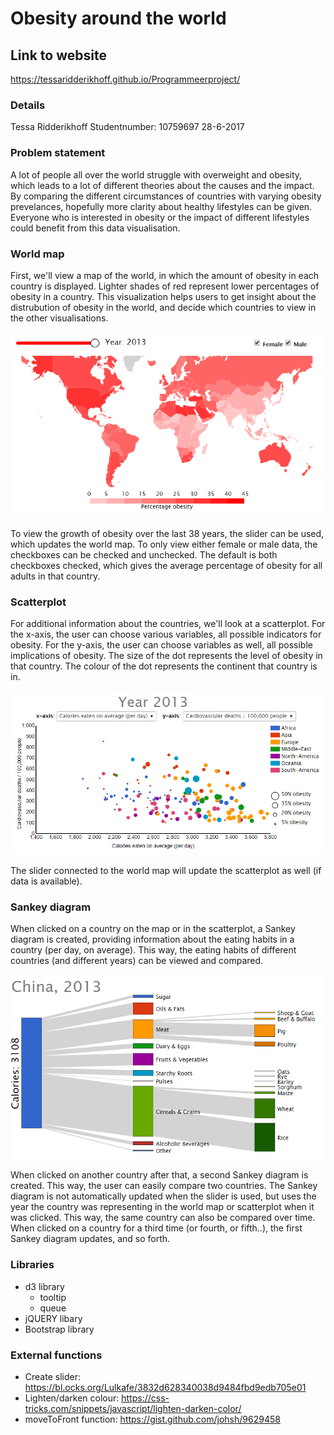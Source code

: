 # Obesity around the world

## Link to website
https://tessaridderikhoff.github.io/Programmeerproject/

### Details
Tessa Ridderikhoff
Studentnumber: 10759697
28-6-2017

### Problem statement
A lot of people all over the world struggle with overweight and obesity, which leads to a lot of different theories about the causes and the impact. By comparing the different circumstances of countries with varying obesity prevelances, hopefully more clarity about healthy lifestyles can be given. Everyone who is interested in obesity or the impact of different lifestyles could benefit from this data visualisation.

### World map
First, we'll view a map of the world, in which the amount of obesity in each country is displayed. Lighter shades of red represent lower percentages of obesity in a country. This visualization helps users to get insight about the distrubution of obesity in the world, and decide which countries to view in the other visualisations.

![](doc/worldmap.png)

To view the growth of obesity over the last 38 years, the slider can be used, which updates the world map. To only view either female or male data, the checkboxes can be checked and unchecked. The default is both checkboxes checked, which gives the average percentage of obesity for all adults in that country.

### Scatterplot
For additional information about the countries, we'll look at a scatterplot. For the x-axis, the user can choose various variables, all possible indicators for obesity. For the y-axis, the user can choose variables as well, all possible implications of obesity. The size of the dot represents the level of obesity in that country. The colour of the dot represents the continent that country is in.

![](doc/scatterplot.png)

The slider connected to the world map will update the scatterplot as well (if data is available). 

### Sankey diagram
When clicked on a country on the map or in the scatterplot, a Sankey diagram is created, providing information about the eating habits in a country (per day, on average). This way, the eating habits of different countries (and different years) can be viewed and compared.

![](doc/sankey.png)

When clicked on another country after that, a second Sankey diagram is created. This way, the user can easily compare two countries. The Sankey diagram is not automatically updated when the slider is used, but uses the year the country was representing in the world map or scatterplot when it was clicked. This way, the same country can also be compared over time. When clicked on a country for a third time (or fourth, or fifth..), the first Sankey diagram updates, and so forth.

### Libraries
- d3 library
	- tooltip
	- queue
- jQUERY libary
- Bootstrap library

### External functions
- Create slider: https://bl.ocks.org/Lulkafe/3832d628340038d9484fbd9edb705e01
- Lighten/darken colour: https://css-tricks.com/snippets/javascript/lighten-darken-color/
- moveToFront function: https://gist.github.com/johsh/9629458